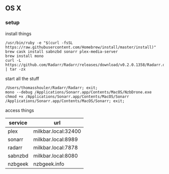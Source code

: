 ## OS X

### setup

install things
```
/usr/bin/ruby -e "$(curl -fsSL https://raw.githubusercontent.com/Homebrew/install/master/install)"
brew cask install sabnzbd sonarr plex-media-server
brew install mono
curl -L https://github.com/Radarr/Radarr/releases/download/v0.2.0.1358/Radarr.develop.0.2.0.1358.osx.tar.gz | tar -zx
```

start all the stuff
```
/Users/thomasshouler/Radarr/Radarr; exit;
mono --debug /Applications/Sonarr.app/Contents/MacOS/NzbDrone.exe
chmod +x /Applications/Sonarr.app/Contents/MacOS/Sonarr
/Applications/Sonarr.app/Contents/MacOS/Sonarr; exit;
```

access things

| service | url                 |
|---------|---------------------|
| plex    | milkbar.local:32400 |
| sonarr  | milkbar.local:8989  |
| radarr  | milkbar.local:7878  |
| sabnzbd | milkbar.local:8080  |
| nzbgeek | nzbgeek.info        |
